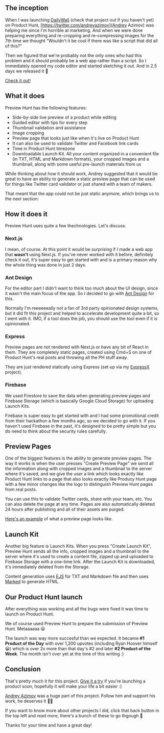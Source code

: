 
## The inception

When I was launching [DailyWall](/work/dailywall) (check that project out if you haven't yet) on Product Hunt, [https://twitter.com/andreyazimov](Andrey Azimov) was helping me since I'm horrible at marketing. And when we were done preparing everything and re-cropping and re-compressing images for the 7th time we thought "Wouldn't it be cool if there was like a script that did all of this?"

Then we figured that we're probably not the only ones who had this problem and it should probably be a web app rather than a script. So I immediately opened my code editor and started sketching it out. And in 2.5 days we released it 🙈

[Check it out!](https://previewhunt.com)

## What it does

Preview Hunt has the following features:

- Side-by-side live preview of a product while editing
- Guided editor with tips for every step
- Thumbnail validation and assistance
- Image cropping
- Preview page that looks just like when it's live on Product Hunt
- It can also be used to validate Twitter and Facebook link cards
- Time in Product Hunt timezone
- Downloadable Launch Kit. All your content organized in a convenient file (in TXT, HTML and Markdown formats), your cropped images and a thumbnail, along with some useful pre-launch materials from us

While thinking about how it should work, Andrey suggested that it would be great to have an ability to generate a static preview page that can be used for things like Twitter card validator or just shared with a team of makers.

That meant that the app could not be just static anymore, which brings us to the next section:

## How it does it

Preview Hunt uses quite a few thechnologies. Let's discuss.

### Next.js

I mean, of course. At this point it would be surprising if I made a web app that **wasn't** using Next.js. If you've never worked with it before, definitely check it out, it's super easy to get started with and is a primary reason why the whole thing was done in just 2 days.

### Ant Design

For the editor part I didn't want to think too much about the UI design, since it wasn't the main focus of the app. So I decided to go with [Ant Design](https://ant.design) for this.

Normally I'm reeeeeeally not a fan of 3rd party opinionated design systems, but it did fit this project and helped to accelerate development quite a bit, so I went with it. IMO, if a tool does the job, you should use the tool even if it is opinionated.

### Express

Preview pages are not rendered with Next.js or have any bit of React in them. They are completely static pages, created using Cmd+S on one of Product Hunt's real posts and throwing all the PH stuff away.

They are just rendered statically using Express (set up via my [ExpressX](/work/expressx) project).

### Firebase

We used Firestore to save the data when generating preview pages and Firebase Storage (which is basically Google Cloud Storage) for uploading Launch Kits.

Firebase is super easy to get started with and I had some promotional credit from their hackathon a few months ago, so we decided to go with it. If you haven't used Firebase in the past, it's designed to be pretty simple but you do need to think about the security rules carefully.


## Preview Pages

One of the biggest features is the ability to generate preview pages. The way it works is when the user presses "Create Preview Page" we send all the information along with cropped images and a thumbnail to the server where it's saved, and we give the user a link which looks exactly like Product Hunt links to a page that also looks exactly like Producy Hunt page with a few minor changes like the logo to distinguish Preview Hunt pages from real posts.

You can use this to validate Twitter cards, share with your team, etc. You can also delete the page at any time. Pages are also automatically deleted 24 hours after publishing and all of their assets are purged.

[Here's an example](https://previewhunt.com/posts/tesla-roadster) of what a preview page looks like.

## Launch Kit

Another big feature is Launch Kits. When you press "Create Launch Kit", Preview Hunt sends all the info, cropped images and a thumbnail to the server where it's used to create a content file, zipped up and uploaded to Firebase Storage with a one-time link. After the Launch Kit is downloaded, it's immediately deleted from the Storage.

Content generation uses [EJS](http://ejs.co) for TXT and Markdown file and then uses [Marked](https://github.com/markedjs/marked) to generate HTML.

## Our Product Hunt launch

After everything was working and all the bugs were fixed it was time to launch on Product Hunt.

We of course used Preview Hunt to prepare the submission of Preview Hunt. Metaaaaaa 😃

The launch was way more succesful than we expected. It became **#1 Product of the Day** with over 1,200 upvotes (including Ryan Hoover himself 😀) which is over 2x more than that day's #2 and later **#2 Product of the Week**. The month isn't over yet at the time of this writing :) 

## Conclusion

That's pretty much it for this project. [Give it a try](https://previewhunt.com) if you're launching a product soon, hopefully it will make your life a bit easier :)

[Andrey Azimov](https://twitter.com/andreyazimov) was a huge part of this project. Follow him and support his work, he deserves it 👍🏻

If you want to know more about other projects I did, click that back button in the top left and read more, there's a bunch of these to go thgough 🙂

Thanks for your time and have a great day!
